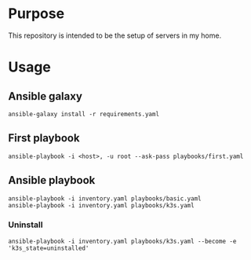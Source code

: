 # Purpose
This repository is intended to be the setup of servers in my home.

# Usage

## Ansible galaxy
    ansible-galaxy install -r requirements.yaml

## First playbook
    ansible-playbook -i <host>, -u root --ask-pass playbooks/first.yaml

## Ansible playbook
    ansible-playbook -i inventory.yaml playbooks/basic.yaml
    ansible-playbook -i inventory.yaml playbooks/k3s.yaml

### Uninstall
    ansible-playbook -i inventory.yaml playbooks/k3s.yaml --become -e 'k3s_state=uninstalled'